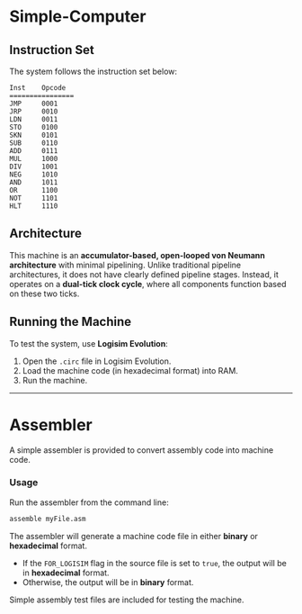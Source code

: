 # Simple-Computer

## Instruction Set

The system follows the instruction set below:

```
Inst    Opcode
================
JMP     0001
JRP     0010
LDN     0011
STO     0100
SKN     0101
SUB     0110
ADD     0111
MUL     1000
DIV     1001
NEG     1010
AND     1011
OR      1100
NOT     1101
HLT     1110
```

## Architecture

This machine is an **accumulator-based, open-looped von Neumann architecture** with minimal pipelining.
Unlike traditional pipeline architectures, it does not have clearly defined pipeline stages. Instead, it operates on a **dual-tick clock cycle**, where all components function based on these two ticks.

## Running the Machine

To test the system, use **Logisim Evolution**:
1. Open the `.circ` file in Logisim Evolution.
2. Load the machine code (in hexadecimal format) into RAM.
3. Run the machine.

---

# Assembler

A simple assembler is provided to convert assembly code into machine code.

### Usage

Run the assembler from the command line:

```sh
assemble myFile.asm
```

The assembler will generate a machine code file in either **binary** or **hexadecimal** format.

- If the `FOR_LOGISIM` flag in the source file is set to `true`, the output will be in **hexadecimal** format.
- Otherwise, the output will be in **binary** format.

Simple assembly test files are included for testing the machine.

